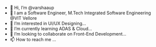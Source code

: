 - 👋 Hi, I’m @varshaaup
- 💞️ I am a Software Engineer, M.Tech Integrated Software Engineering @VIT Vellore
- 👀 I’m interested in UI/UX Designing...
- 🌱 I’m currently learning ADAS & Cloud...
- 💞️ I’m looking to collaborate on Front-End Development...
- 📫 How to reach me ...

<!---
varshaaup/varshaaup is a ✨ special ✨ repository because its `README.md` (this file) appears on your GitHub profile.
You can click the Preview link to take a look at your changes.
--->
